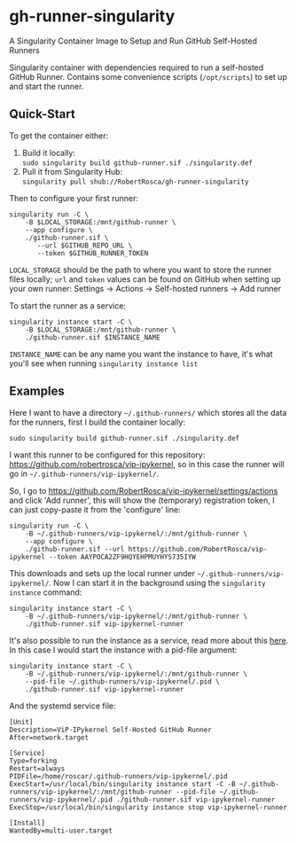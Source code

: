 # gh-runner-singularity
A Singularity Container Image to Setup and Run GitHub Self-Hosted Runners

Singularity container with dependencies required to run a self-hosted GitHub
Runner. Contains some convenience scripts (`/opt/scripts`) to set up and
start the runner.

## Quick-Start

To get the container either:

1. Build it locally:  \
   `sudo singularity build github-runner.sif ./singularity.def`
2. Pull it from Singularity Hub:  \
   `singularity pull shub://RobertRosca/gh-runner-singularity`

Then to configure your first runner:

```
singularity run -C \
    -B $LOCAL_STORAGE:/mnt/github-runner \
    --app configure \
    ./github-runner.sif \
       --url $GITHUB_REPO_URL \
       --token $GITHUB_RUNNER_TOKEN
```

`LOCAL_STORAGE` should be the path to where you want to store the runner
files locally; `url` and `token` values can be found on GitHub when setting
up your own runner: Settings -> Actions -> Self-hosted runners -> Add runner

To start the runner as a service:

```
singularity instance start -C \
    -B $LOCAL_STORAGE:/mnt/github-runner \
    ./github-runner.sif $INSTANCE_NAME
```

`INSTANCE_NAME` can be any name you want the instance to have, it's what
you'll see when running `singularity instance list`

## Examples

Here I want to have a directory `~/.github-runners/` which stores all the data
for the runners, first I build the container locally:

```
sudo singularity build github-runner.sif ./singularity.def
```

I want this runner to be configured for this repository:
<https://github.com/robertrosca/vip-ipykernel>, so in this case the runner will
go in `~/.github-runners/vip-ipykernel/`.

So, I go to <https://github.com/RobertRosca/vip-ipykernel/settings/actions> and
click 'Add runner', this will show the (temporary) registration token, I can
just copy-paste it from the 'configure' line:

```
singularity run -C \
    -B ~/.github-runners/vip-ipykernel/:/mnt/github-runner \
    --app configure \
    ./github-runner.sif --url https://github.com/RobertRosca/vip-ipykernel --token AAYPOCA2ZF9HQYEHPMUYHYS735IYW
```

This downloads and sets up the local runner under
`~/.github-runners/vip-ipykernel/`. Now I can start it in the background using
the `singularity instance` command:

```
singularity instance start -C \
    -B ~/.github-runners/vip-ipykernel/:/mnt/github-runner \
    ./github-runner.sif vip-ipykernel-runner
```

It's also possible to run the instance as a service, read more about this
[here](https://sylabs.io/guides/3.5/user-guide/running_services.html#system-integration-pid-files). In this case I would start the instance with
a pid-file argument:

```
singularity instance start -C \
    -B ~/.github-runners/vip-ipykernel/:/mnt/github-runner \
    --pid-file ~/.github-runners/vip-ipykernel/.pid \
    ./github-runner.sif vip-ipykernel-runner
```

And the systemd service file:

```
[Unit]
Description=ViP-IPykernel Self-Hosted GitHub Runner
After=network.target

[Service]
Type=forking
Restart=always
PIDFile=/home/roscar/.github-runners/vip-ipykernel/.pid
ExecStart=/usr/local/bin/singularity instance start -C -B ~/.github-runners/vip-ipykernel/:/mnt/github-runner --pid-file ~/.github-runners/vip-ipykernel/.pid ./github-runner.sif vip-ipykernel-runner
ExecStop=/usr/local/bin/singularity instance stop vip-ipykernel-runner

[Install]
WantedBy=multi-user.target
```
